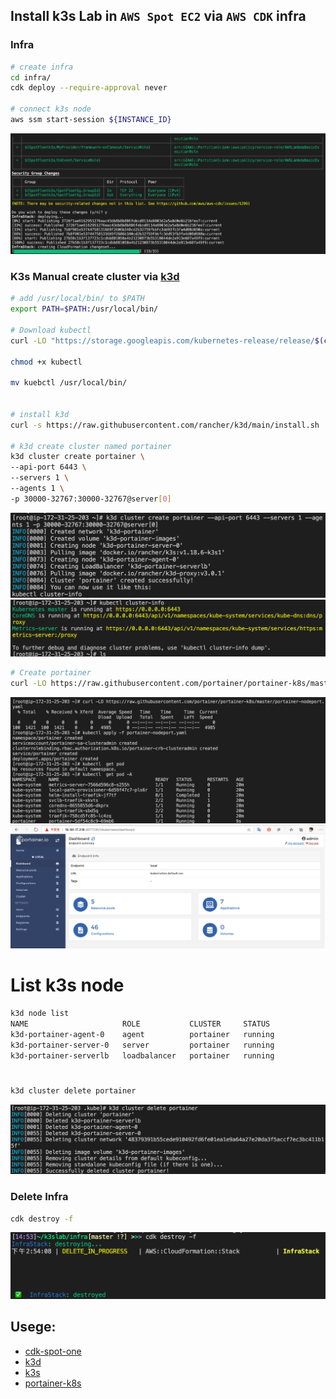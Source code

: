 ## Install k3s Lab in `AWS Spot EC2` via `AWS CDK` infra

### Infra 
```bash
# create infra
cd infra/
cdk deploy --require-approval never 

# connect k3s node
aws ssm start-session ${INSTANCE_ID}
```
![aws cdk-spot-one](./images/aws-cdk-spot-one.png)
### K3s Manual create cluster via [k3d](https://k3d.io/)
```bash
# add /usr/local/bin/ to $PATH
export PATH=$PATH:/usr/local/bin/

# Download kubectl 
curl -LO "https://storage.googleapis.com/kubernetes-release/release/$(curl -s https://storage.googleapis.com/kubernetes-release/release/stable.txt)/bin/linux/amd64/kubectl"

chmod +x kubectl

mv kuebctl /usr/local/bin/


# install k3d 
curl -s https://raw.githubusercontent.com/rancher/k3d/main/install.sh | bash

# k3d create cluster named portainer
k3d cluster create portainer \
--api-port 6443 \
--servers 1 \
--agents 1 \
-p 30000-32767:30000-32767@server[0]
```
![create k3s](./images/1-create-k3s.png)
![create k3s](./images/k3s-cluster.png)
```bash
# Create portainer
curl -LO https://raw.githubusercontent.com/portainer/portainer-k8s/master/portainer-nodeport.yaml | kubectl apply -f -
```
![create portainer](./images/create-portainer.png)
![portainer console](./images/portainer-console.png)

# List k3s node
```bash
k3d node list
NAME                     ROLE           CLUSTER     STATUS
k3d-portainer-agent-0    agent          portainer   running
k3d-portainer-server-0   server         portainer   running
k3d-portainer-serverlb   loadbalancer   portainer   running
```
#
```bash
k3d cluster delete portainer
```
![k3d cluster delete](./images/k3d-delete-cluster.png)

### Delete Infra
```bash
cdk destroy -f 
```
![delete cdk-spot-one](./images/delete-cdk-spot-one.png)

## Usege: 
- [cdk-spot-one](https://github.com/pahud/cdk-spot-one)
- [k3d](https://k3d.io/)
- [k3s](https://k3s.io/)
- [portainer-k8s](https://github.com/portainer/portainer-k8s)
